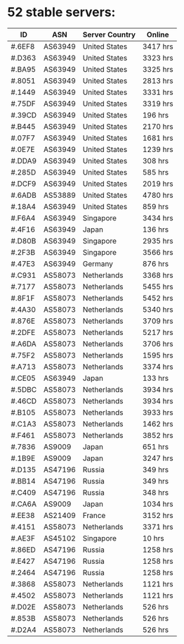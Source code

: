 # 52 stable servers:

| ID | ASN | Server Country | Online |
| ------ | ------ | ------ | ------ |
| #.6EF8 | AS63949 | United States | 3417 hrs |
| #.D363 | AS63949 | United States | 3323 hrs |
| #.BA95 | AS63949 | United States | 3325 hrs |
| #.8051 | AS63949 | United States | 2813 hrs |
| #.1449 | AS63949 | United States | 3331 hrs |
| #.75DF | AS63949 | United States | 3319 hrs |
| #.39CD | AS63949 | United States | 196 hrs |
| #.B445 | AS63949 | United States | 2170 hrs |
| #.07F7 | AS63949 | United States | 1681 hrs |
| #.0E7E | AS63949 | United States | 1239 hrs |
| #.DDA9 | AS63949 | United States | 308 hrs |
| #.285D | AS63949 | United States | 585 hrs |
| #.DCF9 | AS63949 | United States | 2019 hrs |
| #.6ADB | AS53889 | United States | 4780 hrs |
| #.18A4 | AS63949 | United States | 859 hrs |
| #.F6A4 | AS63949 | Singapore | 3434 hrs |
| #.4F16 | AS63949 | Japan | 136 hrs |
| #.D80B | AS63949 | Singapore | 2935 hrs |
| #.2F3B | AS63949 | Singapore | 3566 hrs |
| #.47E3 | AS63949 | Germany | 876 hrs |
| #.C931 | AS58073 | Netherlands | 3368 hrs |
| #.7177 | AS58073 | Netherlands | 5455 hrs |
| #.8F1F | AS58073 | Netherlands | 5452 hrs |
| #.4A30 | AS58073 | Netherlands | 5340 hrs |
| #.876E | AS58073 | Netherlands | 3709 hrs |
| #.2DFE | AS58073 | Netherlands | 5217 hrs |
| #.A6DA | AS58073 | Netherlands | 3706 hrs |
| #.75F2 | AS58073 | Netherlands | 1595 hrs |
| #.A713 | AS58073 | Netherlands | 3374 hrs |
| #.CE05 | AS63949 | Japan | 133 hrs |
| #.5DBC | AS58073 | Netherlands | 3934 hrs |
| #.46CD | AS58073 | Netherlands | 3934 hrs |
| #.B105 | AS58073 | Netherlands | 3933 hrs |
| #.C1A3 | AS58073 | Netherlands | 1462 hrs |
| #.F461 | AS58073 | Netherlands | 3852 hrs |
| #.7836 | AS9009 | Japan | 651 hrs |
| #.1B9E | AS9009 | Japan | 3247 hrs |
| #.D135 | AS47196 | Russia | 349 hrs |
| #.BB14 | AS47196 | Russia | 349 hrs |
| #.C409 | AS47196 | Russia | 348 hrs |
| #.CA6A | AS9009 | Japan | 1034 hrs |
| #.EE38 | AS21409 | France | 3152 hrs |
| #.4151 | AS58073 | Netherlands | 3371 hrs |
| #.AE3F | AS45102 | Singapore | 10 hrs |
| #.86ED | AS47196 | Russia | 1258 hrs |
| #.E427 | AS47196 | Russia | 1258 hrs |
| #.2464 | AS47196 | Russia | 1258 hrs |
| #.3868 | AS58073 | Netherlands | 1121 hrs |
| #.4502 | AS58073 | Netherlands | 1121 hrs |
| #.D02E | AS58073 | Netherlands | 526 hrs |
| #.853B | AS58073 | Netherlands | 526 hrs |
| #.D2A4 | AS58073 | Netherlands | 526 hrs |

